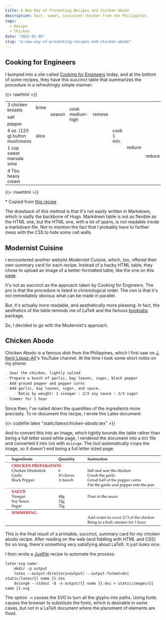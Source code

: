 ```yaml
---
title: A New Way of Presenting Recipes and Chicken Abodo
description: Sour, sweet, succulent chicken from the Philippines
tags:
  - Recipe
  - Chicken
date: "2022-01-05"
slug: "a-new-way-of-presenting-recipes-and-chicken-abodo"
---
```


## Cooking for Engineers

I bumped into a site called [Cooking for Engineers](http://www.cookingforengineers.com/) today, and at the bottom of some recipes, they have this succinct table that summarizes the procedure in a refreshingly simple manner:

{{< rawhtml >}}
<table><tbody><tr><td><span itemprop="ingredient" itemscope="" itemtype="http://data-vocabulary.org/RecipeIngredient"><span itemprop="amount">3 chicken</span> <span itemprop="name">breasts</span></span></td><td>brine</td><td rowspan="3">season</td><td rowspan="3" class="vertical">cook medium-high</td><td rowspan="3">remove</td><td colspan="3" rowspan="3" class="righthide"></td><td rowspan="6" class="vertical">coat with sauce</td></tr><tr><td><span itemprop="ingredient" itemscope="" itemtype="http://data-vocabulary.org/RecipeIngredient"><span itemprop="name">salt</span></span></td><td rowspan="2" class="righthide"></td></tr><tr><td><span itemprop="ingredient" itemscope="" itemtype="http://data-vocabulary.org/RecipeIngredient"><span itemprop="name">pepper</span></span></td></tr><tr><td><span itemprop="ingredient" itemscope="" itemtype="http://data-vocabulary.org/RecipeIngredient"><span itemprop="amount">4 oz. (120 g)</span> <span itemprop="name">button mushrooms</span></span></td><td>slice</td><td colspan="3" class="righthide"></td><td>cook 1 min.</td><td rowspan="2" class="vertical">reduce</td><td rowspan="3" class="vertical">reduce</td></tr><tr><td><span itemprop="ingredient" itemscope="" itemtype="http://data-vocabulary.org/RecipeIngredient"><span itemprop="amount">1 cup</span> <span itemprop="name">sweet marsala wine</span></span></td><td colspan="5" class="righthide"></td></tr><tr><td><span itemprop="ingredient" itemscope="" itemtype="http://data-vocabulary.org/RecipeIngredient"><span itemprop="amount">4 Tbs.</span> <span itemprop="name">heavy cream</span></span></td><td colspan="6" class="righthide"></td></tr></tbody></table>
{{< /rawhtml >}}

\* Copied from [this recipe](http://www.cookingforengineers.com/recipe/59/Chicken-Mushroom-Marsala)

The drawback of this method is that it's not easily written in Markdown, which is sadly the backbone of Hugo. Markdown table is not as flexible as the HTML one, but the HTML one, with a lot of spans, is not readable inside a markdown file. Not to mention the fact that I probably have to further mess with the CSS to hide some cell walls.

## Modernist Cuisine

I encountered another website Modernist Cuisine, which, too, offered their own summary card for each recipe. Instead of a hacky HTML table, they chose to upload an image of a better-formatted table, like the one on this [page](https://modernistcuisine.com/recipes/hanukkah-short-ribs/).

It's not as succinct as the approach taken by Cooking for Engineers. The pro is that the procedure is listed in chronological order. The con is that it's not immediately obvious what can be made in parallel.

But, it's actually more readable, and aesthetically more pleasing. In fact, the aesthetics of the table reminds me of LaTeX and the famous [booktabs](https://ctan.org/pkg/booktabs) package.

So, I decided to go with the Modernist's approach.

## Chicken Abodo

Chicken Abodo is a famous dish from the Philippines, which I first saw on [J. Kenji López-Alt](http://www.kenjilopezalt.com/)'s YouTube channel. At the time I took some short notes on my phone:

```markdown
- Sear the chicken, lightly salted
- Prepare a bunch of garlic, bay leaves, sugar, black pepper
- Add ground pepper and pepper corns
- Add garlic, bay leaves, sugar, and sauce,
    - Ratio by weight: 1 vinegar : 2/3 soy sauce : 2/3 sugar
- Simmer for 1 hour
```

Since then, I've nailed down the quantities of the ingredients more precisely. To re-document this recipe, I wrote this Latex document:

{{< codefile latex "static/latex/chicken-abodo.tex" >}}

And to convert this into an image, which tightly bounds the table rather than being a full letter sized white page, I rendered the document into a `DVI` file and converted it into `SVG` with `dvisvgm`. The tool automatically crops the image, so it doesn't end being a full letter sized page.

![Recipe Summary for Chicken Abodo](/images/chicken-abodo.svg)

This is the final result of a printable, succinct, summary card for my chicken abodo recipe. After reading on the web (and fiddling with HTML and CSS) for so long, there's something very satisfying about LaTeX. It just looks nice.

I then wrote a [Justfile](https://github.com/casey/just) recipe to automate the process:

```
latex-svg name:
    mkdir -p output
    latex --output-directory=output/ --output-format=dvi static/latex/{{ name }}.tex
    dvisvgm --stdout -O -n output/{{ name }}.dvi > static/images/{{ name }}.svg
```

The option `-n` causes the SVG to turn all the glyphs into paths. Using fonts causes the browser to substitute the fonts, which is desirable in some cases, but not in a LaTeX document where the placement of elements are fixed.
